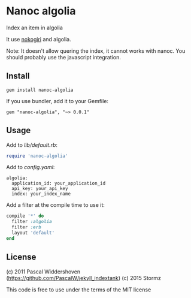 # Nanoc algolia

Index an item in algolia

It use [nokogiri](http://nokogiri.org/) and algolia.

Note: It doesn't allow quering the index, it cannot works with nanoc. You should probably use the javascript integration.

## Install

    gem install nanoc-algolia

If you use bundler, add it to your Gemfile:

    gem "nanoc-algolia", "~> 0.0.1"

## Usage

Add to *lib/default.rb*:

```ruby
require 'nanoc-algolia'
```

Add to *config.yaml*:

    algolia:
      application_id: your_application_id
      api_key: your_api_key
      index: your_index_name

Add a filter at the compile time to use it:

```ruby
compile '*' do
  filter :algolia
  filter :erb
  layout 'default'
end
```

## License

(c) 2011 Pascal Widdershoven (https://github.com/PascalW/jekyll_indextank)
(c) 2015 Stormz

This code is free to use under the terms of the MIT license
